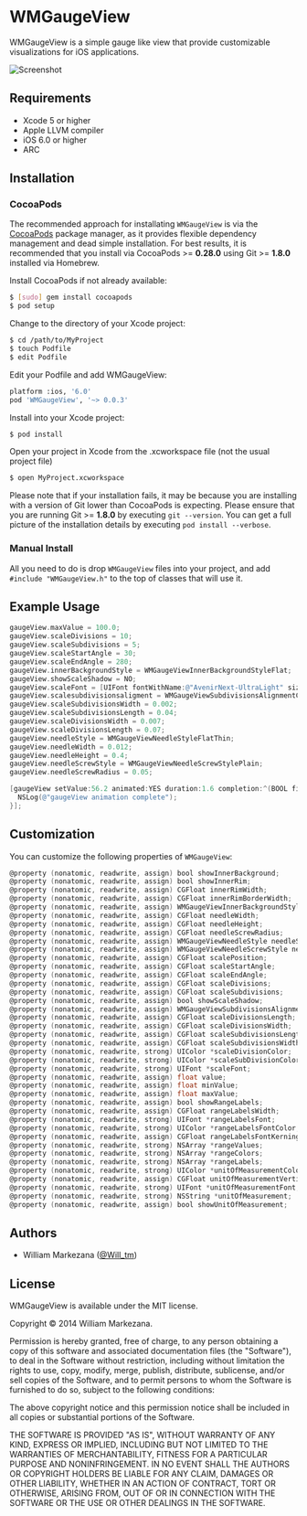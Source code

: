 # WMGaugeView

WMGaugeView is a simple gauge like view that provide customizable visualizations for iOS applications. 

![Screenshot](https://raw.github.com/Will-tm/WMGaugeView/master/WMGaugeView.png)

## Requirements
* Xcode 5 or higher
* Apple LLVM compiler
* iOS 6.0 or higher
* ARC

## Installation

### CocoaPods

The recommended approach for installating `WMGaugeView` is via the [CocoaPods](http://cocoapods.org/) package manager, as it provides flexible dependency management and dead simple installation.
For best results, it is recommended that you install via CocoaPods >= **0.28.0** using Git >= **1.8.0** installed via Homebrew.

Install CocoaPods if not already available:

``` bash
$ [sudo] gem install cocoapods
$ pod setup
```

Change to the directory of your Xcode project:

``` bash
$ cd /path/to/MyProject
$ touch Podfile
$ edit Podfile
```

Edit your Podfile and add WMGaugeView:

``` bash
platform :ios, '6.0'
pod 'WMGaugeView', '~> 0.0.3'
```

Install into your Xcode project:

``` bash
$ pod install
```

Open your project in Xcode from the .xcworkspace file (not the usual project file)

``` bash
$ open MyProject.xcworkspace
```

Please note that if your installation fails, it may be because you are installing with a version of Git lower than CocoaPods is expecting. Please ensure that you are running Git >= **1.8.0** by executing `git --version`. You can get a full picture of the installation details by executing `pod install --verbose`.

### Manual Install

All you need to do is drop `WMGaugeView` files into your project, and add `#include "WMGaugeView.h"` to the top of classes that will use it.

## Example Usage

``` objective-c
gaugeView.maxValue = 100.0;
gaugeView.scaleDivisions = 10;
gaugeView.scaleSubdivisions = 5;
gaugeView.scaleStartAngle = 30;
gaugeView.scaleEndAngle = 280;
gaugeView.innerBackgroundStyle = WMGaugeViewInnerBackgroundStyleFlat;
gaugeView.showScaleShadow = NO;
gaugeView.scaleFont = [UIFont fontWithName:@"AvenirNext-UltraLight" size:0.065];
gaugeView.scalesubdivisionsaligment = WMGaugeViewSubdivisionsAlignmentCenter;
gaugeView.scaleSubdivisionsWidth = 0.002;
gaugeView.scaleSubdivisionsLength = 0.04;
gaugeView.scaleDivisionsWidth = 0.007;
gaugeView.scaleDivisionsLength = 0.07;
gaugeView.needleStyle = WMGaugeViewNeedleStyleFlatThin;
gaugeView.needleWidth = 0.012;
gaugeView.needleHeight = 0.4;
gaugeView.needleScrewStyle = WMGaugeViewNeedleScrewStylePlain;
gaugeView.needleScrewRadius = 0.05;

[gaugeView setValue:56.2 animated:YES duration:1.6 completion:^(BOOL finished) {
  NSLog(@"gaugeView animation complete");
}];
```

## Customization

You can customize the following properties of `WMGaugeView`:

``` objective-c
@property (nonatomic, readwrite, assign) bool showInnerBackground;
@property (nonatomic, readwrite, assign) bool showInnerRim;
@property (nonatomic, readwrite, assign) CGFloat innerRimWidth;
@property (nonatomic, readwrite, assign) CGFloat innerRimBorderWidth;
@property (nonatomic, readwrite, assign) WMGaugeViewInnerBackgroundStyle innerBackgroundStyle;
@property (nonatomic, readwrite, assign) CGFloat needleWidth;
@property (nonatomic, readwrite, assign) CGFloat needleHeight;
@property (nonatomic, readwrite, assign) CGFloat needleScrewRadius;
@property (nonatomic, readwrite, assign) WMGaugeViewNeedleStyle needleStyle;
@property (nonatomic, readwrite, assign) WMGaugeViewNeedleScrewStyle needleScrewStyle;
@property (nonatomic, readwrite, assign) CGFloat scalePosition;
@property (nonatomic, readwrite, assign) CGFloat scaleStartAngle;
@property (nonatomic, readwrite, assign) CGFloat scaleEndAngle;
@property (nonatomic, readwrite, assign) CGFloat scaleDivisions;
@property (nonatomic, readwrite, assign) CGFloat scaleSubdivisions;
@property (nonatomic, readwrite, assign) bool showScaleShadow;
@property (nonatomic, readwrite, assign) WMGaugeViewSubdivisionsAlignment scalesubdivisionsaligment;
@property (nonatomic, readwrite, assign) CGFloat scaleDivisionsLength;
@property (nonatomic, readwrite, assign) CGFloat scaleDivisionsWidth;
@property (nonatomic, readwrite, assign) CGFloat scaleSubdivisionsLength;
@property (nonatomic, readwrite, assign) CGFloat scaleSubdivisionsWidth;
@property (nonatomic, readwrite, strong) UIColor *scaleDivisionColor;
@property (nonatomic, readwrite, strong) UIColor *scaleSubDivisionColor;
@property (nonatomic, readwrite, strong) UIFont *scaleFont;
@property (nonatomic, readwrite, assign) float value;
@property (nonatomic, readwrite, assign) float minValue;
@property (nonatomic, readwrite, assign) float maxValue;
@property (nonatomic, readwrite, assign) bool showRangeLabels;
@property (nonatomic, readwrite, assign) CGFloat rangeLabelsWidth;
@property (nonatomic, readwrite, strong) UIFont *rangeLabelsFont;
@property (nonatomic, readwrite, strong) UIColor *rangeLabelsFontColor;
@property (nonatomic, readwrite, assign) CGFloat rangeLabelsFontKerning;
@property (nonatomic, readwrite, strong) NSArray *rangeValues;
@property (nonatomic, readwrite, strong) NSArray *rangeColors;
@property (nonatomic, readwrite, strong) NSArray *rangeLabels;
@property (nonatomic, readwrite, strong) UIColor *unitOfMeasurementColor;
@property (nonatomic, readwrite, assign) CGFloat unitOfMeasurementVerticalOffset;
@property (nonatomic, readwrite, strong) UIFont *unitOfMeasurementFont;
@property (nonatomic, readwrite, strong) NSString *unitOfMeasurement;
@property (nonatomic, readwrite, assign) bool showUnitOfMeasurement;
```

## Authors

* William Markezana ([@Will_tm](https://twitter.com/Will_tm))

## License

WMGaugeView is available under the MIT license.

Copyright © 2014 William Markezana.

Permission is hereby granted, free of charge, to any person obtaining a copy of this software and associated documentation files (the "Software"), to deal in the Software without restriction, including without limitation the rights to use, copy, modify, merge, publish, distribute, sublicense, and/or sell copies of the Software, and to permit persons to whom the Software is furnished to do so, subject to the following conditions:

The above copyright notice and this permission notice shall be included in all copies or substantial portions of the Software.

THE SOFTWARE IS PROVIDED "AS IS", WITHOUT WARRANTY OF ANY KIND, EXPRESS OR IMPLIED, INCLUDING BUT NOT LIMITED TO THE WARRANTIES OF MERCHANTABILITY, FITNESS FOR A PARTICULAR PURPOSE AND NONINFRINGEMENT. IN NO EVENT SHALL THE AUTHORS OR COPYRIGHT HOLDERS BE LIABLE FOR ANY CLAIM, DAMAGES OR OTHER LIABILITY, WHETHER IN AN ACTION OF CONTRACT, TORT OR OTHERWISE, ARISING FROM, OUT OF OR IN CONNECTION WITH THE SOFTWARE OR THE USE OR OTHER DEALINGS IN THE SOFTWARE.
